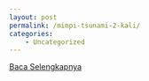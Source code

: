 ```yaml
---
layout: post
permalink: /mimpi-tsunami-2-kali/
categories:
    - Uncategorized
---
```


[Baca Selengkapnya](/04)